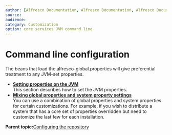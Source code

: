 ```yaml
---
author: [Alfresco Documentation, Alfresco Documentation, Alfresco Documentation]
source: 
audience: 
category: Customization
option: core services JVM command line
---
```


# Command line configuration

The beans that load the alfresco-global.properties will give preferential treatment to any JVM-set properties.

-   **[Setting properties on the JVM](../tasks/props-set.md)**  
This section describes how to set the JVM properties.
-   **[Mixing global properties and system property settings](../tasks/bean-override.md)**  
You can use a combination of global properties and system properties for certain customizations. For example, if you wish to distribute a system that has a core set of properties overridden but need to customize the last few for each installation.

**Parent topic:**[Configuring the repository](../concepts/intro-core.md)

